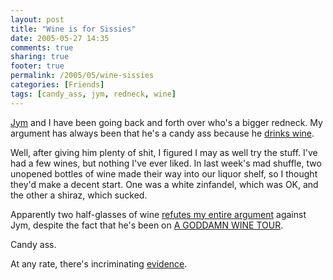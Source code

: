 ```yaml
---
layout: post
title: "Wine is for Sissies"
date: 2005-05-27 14:35
comments: true
sharing: true
footer: true
permalink: /2005/05/wine-sissies
categories: [Friends]
tags: [candy_ass, jym, redneck, wine]
---
```

<a href="http://www.jymferrier.net/">Jym</a> and I have been going back and forth over who's a bigger redneck.  My argument has always been that he's a candy ass because he <a href="http://www.livejournal.com/users/brocklisoup/495879.html">drinks wine</a>.

Well, after giving him plenty of shit, I figured I may as well try the stuff.  I've had a few wines, but nothing I've ever liked.  In last week's mad shuffle, two unopened bottles of wine made their way into our liquor shelf, so I thought they'd make a decent start.  One was a white zinfandel, which was OK, and the other a shiraz, which sucked.

Apparently two half-glasses of wine <a href="http://www.jymferrier.net/archives/2005/05/brock_is_busted.html">refutes my entire argument</a> against Jym, despite the fact that he's been on  <a href="http://www.flickr.com/photos/jymferrier/sets/294725/">A GODDAMN WINE TOUR</a>.

Candy ass.

At any rate, there's incriminating <a href="http://www.flickr.com/photos/jymferrier/15930725/">evidence</a>.
